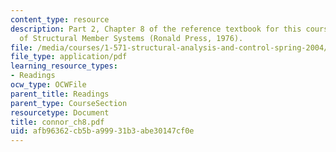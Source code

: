 ```yaml
---
content_type: resource
description: Part 2, Chapter 8 of the reference textbook for this course, Analysis
  of Structural Member Systems (Ronald Press, 1976).
file: /media/courses/1-571-structural-analysis-and-control-spring-2004/afb96362cb5ba99931b3abe30147cf0e_connor_ch8.pdf
file_type: application/pdf
learning_resource_types:
- Readings
ocw_type: OCWFile
parent_title: Readings
parent_type: CourseSection
resourcetype: Document
title: connor_ch8.pdf
uid: afb96362-cb5b-a999-31b3-abe30147cf0e
---
```

